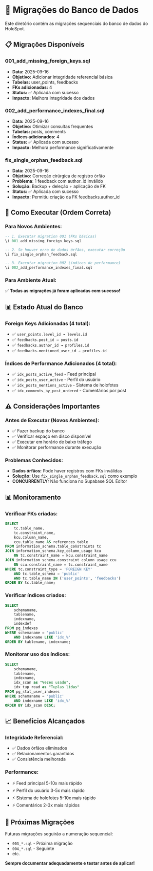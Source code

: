# 🔄 Migrações do Banco de Dados

Este diretório contém as migrações sequenciais do banco de dados do HoloSpot.

## 📋 **Migrações Disponíveis**

### **001_add_missing_foreign_keys.sql**
- **Data:** 2025-09-16
- **Objetivo:** Adicionar integridade referencial básica
- **Tabelas:** user_points, feedbacks
- **FKs adicionadas:** 4
- **Status:** ✅ Aplicada com sucesso
- **Impacto:** Melhora integridade dos dados

### **002_add_performance_indexes_final.sql**
- **Data:** 2025-09-16
- **Objetivo:** Otimizar consultas frequentes
- **Tabelas:** posts, comments
- **Índices adicionados:** 4
- **Status:** ✅ Aplicada com sucesso
- **Impacto:** Melhora performance significativamente

### **fix_single_orphan_feedback.sql**
- **Data:** 2025-09-16
- **Objetivo:** Correção cirúrgica de registro órfão
- **Problema:** 1 feedback com author_id inválido
- **Solução:** Backup + deleção + aplicação de FK
- **Status:** ✅ Aplicada com sucesso
- **Impacto:** Permitiu criação da FK feedbacks.author_id

## 🚀 **Como Executar (Ordem Correta)**

### **Para Novos Ambientes:**
```sql
-- 1. Executar migration 001 (FKs básicas)
\i 001_add_missing_foreign_keys.sql

-- 2. Se houver erro de dados órfãos, executar correção
\i fix_single_orphan_feedback.sql

-- 3. Executar migration 002 (índices de performance)
\i 002_add_performance_indexes_final.sql
```

### **Para Ambiente Atual:**
✅ **Todas as migrações já foram aplicadas com sucesso!**

## 📊 **Estado Atual do Banco**

### **Foreign Keys Adicionadas (4 total):**
- ✅ `user_points.level_id → levels.id`
- ✅ `feedbacks.post_id → posts.id`
- ✅ `feedbacks.author_id → profiles.id`
- ✅ `feedbacks.mentioned_user_id → profiles.id`

### **Índices de Performance Adicionados (4 total):**
- ✅ `idx_posts_active_feed` - Feed principal
- ✅ `idx_posts_user_active` - Perfil do usuário
- ✅ `idx_posts_mentions_active` - Sistema de holofotes
- ✅ `idx_comments_by_post_ordered` - Comentários por post

## ⚠️ **Considerações Importantes**

### **Antes de Executar (Novos Ambientes):**
- ✅ Fazer backup do banco
- ✅ Verificar espaço em disco disponível
- ✅ Executar em horário de baixo tráfego
- ✅ Monitorar performance durante execução

### **Problemas Conhecidos:**
- **Dados órfãos:** Pode haver registros com FKs inválidas
- **Solução:** Use `fix_single_orphan_feedback.sql` como exemplo
- **CONCURRENTLY:** Não funciona no Supabase SQL Editor

## 📊 **Monitoramento**

### **Verificar FKs criadas:**
```sql
SELECT 
    tc.table_name,
    tc.constraint_name,
    kcu.column_name,
    ccu.table_name AS references_table
FROM information_schema.table_constraints tc
JOIN information_schema.key_column_usage kcu 
    ON tc.constraint_name = kcu.constraint_name
JOIN information_schema.constraint_column_usage ccu 
    ON ccu.constraint_name = tc.constraint_name
WHERE tc.constraint_type = 'FOREIGN KEY' 
    AND tc.table_schema = 'public'
    AND tc.table_name IN ('user_points', 'feedbacks')
ORDER BY tc.table_name;
```

### **Verificar índices criados:**
```sql
SELECT 
    schemaname,
    tablename,
    indexname,
    indexdef
FROM pg_indexes 
WHERE schemaname = 'public' 
    AND indexname LIKE 'idx_%'
ORDER BY tablename, indexname;
```

### **Monitorar uso dos índices:**
```sql
SELECT 
    schemaname,
    tablename,
    indexname,
    idx_scan as "Vezes usado",
    idx_tup_read as "Tuplas lidas"
FROM pg_stat_user_indexes 
WHERE schemaname = 'public' 
    AND indexname LIKE 'idx_%'
ORDER BY idx_scan DESC;
```

## 📈 **Benefícios Alcançados**

### **Integridade Referencial:**
- ✅ Dados órfãos eliminados
- ✅ Relacionamentos garantidos
- ✅ Consistência melhorada

### **Performance:**
- ⚡ Feed principal 5-10x mais rápido
- ⚡ Perfil do usuário 3-5x mais rápido
- ⚡ Sistema de holofotes 5-10x mais rápido
- ⚡ Comentários 2-3x mais rápidos

## 🎯 **Próximas Migrações**

Futuras migrações seguirão a numeração sequencial:
- `003_*.sql` - Próxima migração
- `004_*.sql` - Seguinte
- etc.

**Sempre documentar adequadamente e testar antes de aplicar!**

